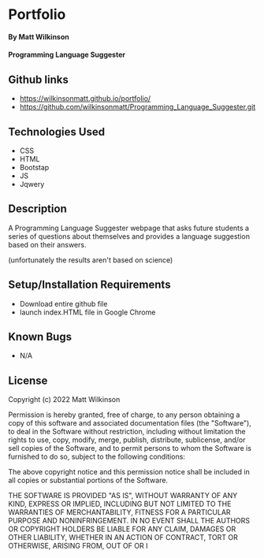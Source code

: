 # Portfolio

#### By Matt Wilkinson

#### Programming Language Suggester

## Github links
* https://wilkinsonmatt.github.io/portfolio/
* https://github.com/wilkinsonmatt/Programming_Language_Suggester.git

## Technologies Used

* CSS
* HTML
* Bootstap
* JS
* Jqwery

## Description

 A Programming Language Suggester webpage that asks future students a series of questions about themselves and provides a language suggestion based on their answers. 
 
 (unfortunately the results aren't based on science)

## Setup/Installation Requirements

* Download entire github file
* launch index.HTML file in Google Chrome

## Known Bugs

* N/A

## License

Copyright (c) 2022 Matt Wilkinson

Permission is hereby granted, free of charge, to any person obtaining a copy
of this software and associated documentation files (the "Software"), to deal
in the Software without restriction, including without limitation the rights
to use, copy, modify, merge, publish, distribute, sublicense, and/or sell
copies of the Software, and to permit persons to whom the Software is
furnished to do so, subject to the following conditions:

The above copyright notice and this permission notice shall be included in all
copies or substantial portions of the Software.

THE SOFTWARE IS PROVIDED "AS IS", WITHOUT WARRANTY OF ANY KIND, EXPRESS OR
IMPLIED, INCLUDING BUT NOT LIMITED TO THE WARRANTIES OF MERCHANTABILITY,
FITNESS FOR A PARTICULAR PURPOSE AND NONINFRINGEMENT. IN NO EVENT SHALL THE
AUTHORS OR COPYRIGHT HOLDERS BE LIABLE FOR ANY CLAIM, DAMAGES OR OTHER
LIABILITY, WHETHER IN AN ACTION OF CONTRACT, TORT OR OTHERWISE, ARISING FROM,
OUT OF OR I